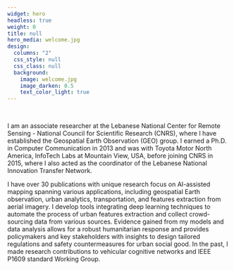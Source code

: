 ```yaml
---
widget: hero
headless: true
weight: 0
title: null
hero_media: welcome.jpg
design:
  columns: "2"
  css_style: null
  css_class: null
  background:
    image: welcome.jpg
    image_darken: 0.5
    text_color_light: true
---
```


<br>

I am an associate researcher at the Lebanese National Center for Remote Sensing - National Council for Scientific Research (CNRS), where I have established the Geospatial Earth Observation (GEO) group. I earned a Ph.D. in Computer Communication in 2013 and was with Toyota Motor North America, InfoTech Labs at Mountain View, USA, before joining CNRS in 2015, where I also acted as the coordinator of the Lebanese National Innovation Transfer Network.

I have over 30 publications with unique research focus on AI-assisted mapping spanning various applications, including geospatial Earth observation, urban analytics, transportation, and features extraction from aerial imagery. I develop tools integrating deep learning techniques to automate the process of urban features extraction and collect crowd-sourcing data from various sources. Evidence gained from my models and data analysis allows for a robust humanitarian response and provides policymakers and key stakeholders with insights to design tailored regulations and safety countermeasures for urban social good. In the past, I made research contributions to vehicular cognitive networks and IEEE P1609 standard Working Group.
